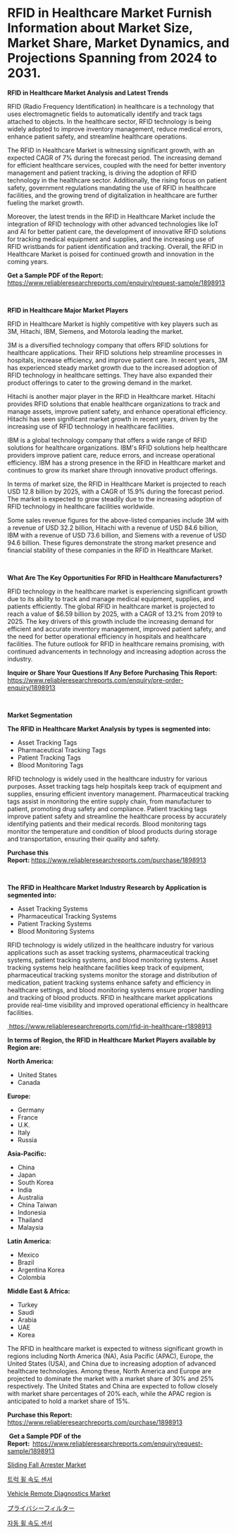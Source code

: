 <p><h1>RFID in Healthcare Market Furnish Information about Market Size, Market Share, Market Dynamics, and Projections Spanning from 2024 to 2031.</h1></p><p><strong>RFID in Healthcare Market Analysis and Latest Trends</strong></p>
<p><p>RFID (Radio Frequency Identification) in healthcare is a technology that uses electromagnetic fields to automatically identify and track tags attached to objects. In the healthcare sector, RFID technology is being widely adopted to improve inventory management, reduce medical errors, enhance patient safety, and streamline healthcare operations.</p><p>The RFID in Healthcare Market is witnessing significant growth, with an expected CAGR of 7% during the forecast period. The increasing demand for efficient healthcare services, coupled with the need for better inventory management and patient tracking, is driving the adoption of RFID technology in the healthcare sector. Additionally, the rising focus on patient safety, government regulations mandating the use of RFID in healthcare facilities, and the growing trend of digitalization in healthcare are further fueling the market growth.</p><p>Moreover, the latest trends in the RFID in Healthcare Market include the integration of RFID technology with other advanced technologies like IoT and AI for better patient care, the development of innovative RFID solutions for tracking medical equipment and supplies, and the increasing use of RFID wristbands for patient identification and tracking. Overall, the RFID in Healthcare Market is poised for continued growth and innovation in the coming years.</p></p>
<p><strong>Get a Sample PDF of the Report:&nbsp;</strong> <a href="https://www.reliableresearchreports.com/enquiry/request-sample/1898913">https://www.reliableresearchreports.com/enquiry/request-sample/1898913</a></p>
<p>&nbsp;</p>
<p><strong>RFID in Healthcare Major Market Players</strong></p>
<p><p>RFID in Healthcare Market is highly competitive with key players such as 3M, Hitachi, IBM, Siemens, and Motorola leading the market. </p><p>3M is a diversified technology company that offers RFID solutions for healthcare applications. Their RFID solutions help streamline processes in hospitals, increase efficiency, and improve patient care. In recent years, 3M has experienced steady market growth due to the increased adoption of RFID technology in healthcare settings. They have also expanded their product offerings to cater to the growing demand in the market.</p><p>Hitachi is another major player in the RFID in Healthcare market. Hitachi provides RFID solutions that enable healthcare organizations to track and manage assets, improve patient safety, and enhance operational efficiency. Hitachi has seen significant market growth in recent years, driven by the increasing use of RFID technology in healthcare facilities.</p><p>IBM is a global technology company that offers a wide range of RFID solutions for healthcare organizations. IBM's RFID solutions help healthcare providers improve patient care, reduce errors, and increase operational efficiency. IBM has a strong presence in the RFID in Healthcare market and continues to grow its market share through innovative product offerings.</p><p>In terms of market size, the RFID in Healthcare Market is projected to reach USD 12.8 billion by 2025, with a CAGR of 15.9% during the forecast period. The market is expected to grow steadily due to the increasing adoption of RFID technology in healthcare facilities worldwide.</p><p>Some sales revenue figures for the above-listed companies include 3M with a revenue of USD 32.2 billion, Hitachi with a revenue of USD 84.6 billion, IBM with a revenue of USD 73.6 billion, and Siemens with a revenue of USD 94.6 billion. These figures demonstrate the strong market presence and financial stability of these companies in the RFID in Healthcare Market.</p></p>
<p>&nbsp;</p>
<p><strong>What Are The Key Opportunities For RFID in Healthcare Manufacturers?</strong></p>
<p><p>RFID technology in the healthcare market is experiencing significant growth due to its ability to track and manage medical equipment, supplies, and patients efficiently. The global RFID in healthcare market is projected to reach a value of $6.59 billion by 2025, with a CAGR of 13.2% from 2019 to 2025. The key drivers of this growth include the increasing demand for efficient and accurate inventory management, improved patient safety, and the need for better operational efficiency in hospitals and healthcare facilities. The future outlook for RFID in healthcare remains promising, with continued advancements in technology and increasing adoption across the industry.</p></p>
<p><strong>Inquire or Share Your Questions If Any Before Purchasing This Report:</strong> <a href="https://www.reliableresearchreports.com/enquiry/pre-order-enquiry/1898913">https://www.reliableresearchreports.com/enquiry/pre-order-enquiry/1898913</a></p>
<p>&nbsp;</p>
<p><strong>Market Segmentation</strong></p>
<p><strong>The RFID in Healthcare Market Analysis by types is segmented into:</strong></p>
<p><ul><li>Asset Tracking Tags</li><li>Pharmaceutical Tracking Tags</li><li>Patient Tracking Tags</li><li>Blood Monitoring Tags</li></ul></p>
<p><p>RFID technology is widely used in the healthcare industry for various purposes. Asset tracking tags help hospitals keep track of equipment and supplies, ensuring efficient inventory management. Pharmaceutical tracking tags assist in monitoring the entire supply chain, from manufacturer to patient, promoting drug safety and compliance. Patient tracking tags improve patient safety and streamline the healthcare process by accurately identifying patients and their medical records. Blood monitoring tags monitor the temperature and condition of blood products during storage and transportation, ensuring their quality and safety.</p></p>
<p><strong>Purchase this Report:&nbsp;</strong><a href="https://www.reliableresearchreports.com/purchase/1898913">https://www.reliableresearchreports.com/purchase/1898913</a></p>
<p>&nbsp;</p>
<p><strong>The RFID in Healthcare Market Industry Research by Application is segmented into:</strong></p>
<p><ul><li>Asset Tracking Systems</li><li>Pharmaceutical Tracking Systems</li><li>Patient Tracking Systems</li><li>Blood Monitoring Systems</li></ul></p>
<p><p>RFID technology is widely utilized in the healthcare industry for various applications such as asset tracking systems, pharmaceutical tracking systems, patient tracking systems, and blood monitoring systems. Asset tracking systems help healthcare facilities keep track of equipment, pharmaceutical tracking systems monitor the storage and distribution of medication, patient tracking systems enhance safety and efficiency in healthcare settings, and blood monitoring systems ensure proper handling and tracking of blood products. RFID in healthcare market applications provide real-time visibility and improved operational efficiency in healthcare facilities.</p></p>
<p><a href="https://www.reliableresearchreports.com/rfid-in-healthcare-r1898913">&nbsp;https://www.reliableresearchreports.com/rfid-in-healthcare-r1898913</a></p>
<p><strong>In terms of Region, the RFID in Healthcare Market Players available by Region are:</strong></p>
<p>
    <p> <strong> North America: </strong>
        <ul>
            <li>United States</li>
            <li>Canada</li>
        </ul>
        </p> 
    <p> <strong> Europe: </strong>
        <ul>
            <li>Germany</li>
            <li>France</li>
            <li>U.K.</li>
            <li>Italy</li>
            <li>Russia</li>
        </ul>
        </p> 
    <p> <strong> Asia-Pacific: </strong>
        <ul>
            <li>China</li>
            <li>Japan</li>
            <li>South Korea</li>
            <li>India</li>
            <li>Australia</li>
            <li>China Taiwan</li>
            <li>Indonesia</li>
            <li>Thailand</li>
            <li>Malaysia</li>
        </ul>
        </p> 
    <p> <strong> Latin America: </strong>
        <ul>
            <li>Mexico</li>
            <li>Brazil</li>
            <li>Argentina Korea</li>
            <li>Colombia</li>
        </ul>
        </p> 
    <p> <strong> Middle East & Africa: </strong>
        <ul>
            <li>Turkey</li>
            <li>Saudi</li>
            <li>Arabia</li>
            <li>UAE</li>
            <li>Korea</li>
        </ul>
    </p>
    </p>
<p><p>The RFID in healthcare market is expected to witness significant growth in regions including North America (NA), Asia Pacific (APAC), Europe, the United States (USA), and China due to increasing adoption of advanced healthcare technologies. Among these, North America and Europe are projected to dominate the market with a market share of 30% and 25% respectively. The United States and China are expected to follow closely with market share percentages of 20% each, while the APAC region is anticipated to hold a market share of 15%.</p></p>
<p><strong>Purchase this Report: </strong><a href="https://www.reliableresearchreports.com/purchase/1898913">https://www.reliableresearchreports.com/purchase/1898913</a></p>
<p>&nbsp;<strong>Get a Sample PDF of the Report:&nbsp;&nbsp;</strong><a href="https://www.reliableresearchreports.com/enquiry/request-sample/1898913">https://www.reliableresearchreports.com/enquiry/request-sample/1898913</a></p>
<p><strong></strong></p>
<p><p><a href="https://medium.com/@sac-m/sliding-fall-arrester-market-share-market-analysis-growth-trends-forecasts-for-period-from-fb83375103f1">Sliding Fall Arrester Market</a></p><p><a href="https://github.com/wallacBahrtyinger567686/Market-Research-Report-List-3/blob/main/804142185443.md">트럭 휠 속도 센서</a></p><p><a href="https://github.com/topanyudistiraadinugraha/Market-Research-Report-List-1/blob/main/vehicle-remote-diagnostics-market.md">Vehicle Remote Diagnostics Market</a></p><p><a href="https://github.com/NikitaBruen/Market-Research-Report-List-2/blob/main/788685468417.md">プライバシーフィルター</a></p><p><a href="https://github.com/AidenReinger/Market-Research-Report-List-2/blob/main/262320285444.md">자동 휠 속도 센서</a></p></p>